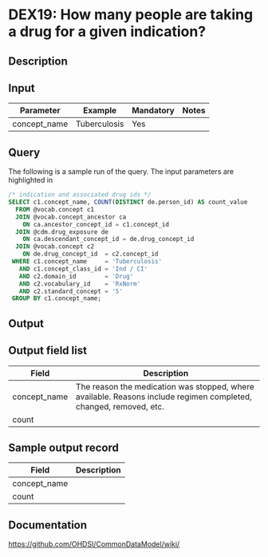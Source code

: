 <!---
Group:drug exposure
Name:DEX19 How many people are taking a drug for a given indication?
Author:Patrick Ryan
CDM Version: 5.3
-->

# DEX19: How many people are taking a drug for a given indication?

## Description
## Input

|  Parameter |  Example |  Mandatory |  Notes |
| --- | --- | --- | --- |
| concept_name | Tuberculosis | Yes |

## Query
The following is a sample run of the query. The input parameters are highlighted in

```sql
/* indication and associated drug ids */
SELECT c1.concept_name, COUNT(DISTINCT de.person_id) AS count_value 
  FROM @vocab.concept c1
  JOIN @vocab.concept_ancestor ca
    ON ca.ancestor_concept_id = c1.concept_id 
  JOIN @cdm.drug_exposure de
    ON ca.descendant_concept_id = de.drug_concept_id
  JOIN @vocab.concept c2
    ON de.drug_concept_id  = c2.concept_id
 WHERE c1.concept_name     = 'Tuberculosis'   
   AND c1.concept_class_id = 'Ind / CI'
   AND c2.domain_id        = 'Drug'
   AND c2.vocabulary_id    = 'RxNorm'
   AND c2.standard_concept = 'S'
 GROUP BY c1.concept_name;  
```

## Output

## Output field list

|  Field |  Description |
| --- | --- |
| concept_name | The reason the medication was stopped, where available. Reasons include regimen completed, changed, removed, etc. |
| count |   |


## Sample output record

|  Field |  Description |
| --- | --- |
| concept_name |   |
| count |   |

## Documentation
https://github.com/OHDSI/CommonDataModel/wiki/
